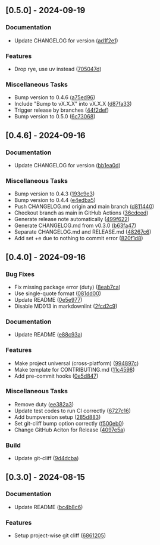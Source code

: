 ## [0.5.0] - 2024-09-19

### Documentation

- Update CHANGELOG for version ([ad1f2e1](https://github.com/vince-test-org/changelog-generator-example/commit/ad1f2e13c33de5c996a9ee5625ba751836c17b44))

### Features

- Drop rye, use uv instead ([705047d](https://github.com/vince-test-org/changelog-generator-example/commit/705047d233434b6039e58b304305eab1ed2f5889))

### Miscellaneous Tasks

- Bump version to 0.4.6 ([a75ed96](https://github.com/vince-test-org/changelog-generator-example/commit/a75ed963937621c6ce1fa010f3d5476f54796b75))
- Include "Bump to vX.X.X" into vX.X.X ([d87fa33](https://github.com/vince-test-org/changelog-generator-example/commit/d87fa33e0f96519bc5fedfe2e57c04fb5964bf8c))
- Trigger release by branches ([44f2def](https://github.com/vince-test-org/changelog-generator-example/commit/44f2def1fc678522d2a49f9a09fbf9a973e2310b))
- Bump version to 0.5.0 ([6c73068](https://github.com/vince-test-org/changelog-generator-example/commit/6c73068141262285933e0fd8a0a9d6c56aee5755))

## [0.4.6] - 2024-09-16

### Documentation

- Update CHANGELOG for version ([bb1ea0d](https://github.com/vince-test-org/changelog-generator-example/commit/bb1ea0d8eae250eaa9345493d53679dae9f983c2))

### Miscellaneous Tasks

- Bump version to 0.4.3 ([193c9e3](https://github.com/vince-test-org/changelog-generator-example/commit/193c9e3eff96d28a55b66ff0b98f8fad561587fb))
- Bump version to 0.4.4 ([e4edba5](https://github.com/vince-test-org/changelog-generator-example/commit/e4edba596cfdd8e97dd8f2eed4602692d61dd4cb))
- Push CHANGELOG.md origin and main branch ([d811440](https://github.com/vince-test-org/changelog-generator-example/commit/d811440c1efe93a21f5e31732b499b1e0d98c7e6))
- Checkout branch as main in GitHub Actions ([36cdced](https://github.com/vince-test-org/changelog-generator-example/commit/36cdced9292c21f75de1ffda6c3e45b966bbcddb))
- Generate release note automatically ([499f622](https://github.com/vince-test-org/changelog-generator-example/commit/499f622254324c7d3acce6c8c38960a2c18cb84b))
- Generate CHANGELOG.md from v0.3.0 ([b63fa47](https://github.com/vince-test-org/changelog-generator-example/commit/b63fa47457673f085c6b4db35720fab1c695a3fd))
- Separate CHANGELOG.md and RELEASE.md ([48267c6](https://github.com/vince-test-org/changelog-generator-example/commit/48267c623d019fbd17df6b5148d78214bb26656c))
- Add set +e due to nothing to commit error ([820f1d8](https://github.com/vince-test-org/changelog-generator-example/commit/820f1d8b6de15d8d75fa2e8af062a0b19650b4b5))

## [0.4.0] - 2024-09-16

### Bug Fixes

- Fix missing package error (duty) ([8eab7ca](https://github.com/vince-test-org/changelog-generator-example/commit/8eab7caaa6739dab01aa22aad1f57e147ea18ad7))
- Use single-quote format ([081dd00](https://github.com/vince-test-org/changelog-generator-example/commit/081dd0081e942da45ace0cb4c93ef1ed0b9147ff))
- Update README ([0e5e977](https://github.com/vince-test-org/changelog-generator-example/commit/0e5e9775125b10daf27fffe829099edde1e9a0b2))
- Disable MD013 in markdownlint ([2fcd2c9](https://github.com/vince-test-org/changelog-generator-example/commit/2fcd2c9c50d497affe95c995062a97a14ac141d3))

### Documentation

- Update README ([e88c93a](https://github.com/vince-test-org/changelog-generator-example/commit/e88c93a59ef208f5f6af5d3778ad11541e8d7517))

### Features

- Make project universal (cross-platform) ([994897c](https://github.com/vince-test-org/changelog-generator-example/commit/994897ce2d8e99c486318133103ac69ee6e5568f))
- Make template for CONTRIBUTING.md ([11c4598](https://github.com/vince-test-org/changelog-generator-example/commit/11c4598e76eb36b8a16ad3c7f01e513e99db1958))
- Add pre-commit hooks ([0e5d847](https://github.com/vince-test-org/changelog-generator-example/commit/0e5d8471ba7fce645f7d72f05b9d8482317b10cb))

### Miscellaneous Tasks

- Remove duty ([ee382a3](https://github.com/vince-test-org/changelog-generator-example/commit/ee382a31540fdace71ec0fbe977e528aa1ae514d))
- Update test codes to run CI correctly ([6727c16](https://github.com/vince-test-org/changelog-generator-example/commit/6727c16794f6df5cd563bbb86de4499d3826a4a3))
- Add bumpversion setup ([285d883](https://github.com/vince-test-org/changelog-generator-example/commit/285d883ab1fc835b3c7d7a916fddd56b460eb62f))
- Set git-cliff bump option correctly ([f500eb0](https://github.com/vince-test-org/changelog-generator-example/commit/f500eb0ca0e4b021740a44fb6ac4af1ff7cbfbff))
- Change GitHub Aciton for Release ([4097e5a](https://github.com/vince-test-org/changelog-generator-example/commit/4097e5af2a6d8dd1bd72150d83e2db841107fb02))

### Build

- Update git-cliff ([9d4dcba](https://github.com/vince-test-org/changelog-generator-example/commit/9d4dcbab0c4e92867a319097170b2397fe8ac798))

## [0.3.0] - 2024-08-15

### Documentation

- Update README ([bc4b8c6](https://github.com/vince-test-org/changelog-generator-example/commit/bc4b8c671809d2a43753b885c36599a305aab135))

### Features

- Setup project-wise git cliff ([6861205](https://github.com/vince-test-org/changelog-generator-example/commit/6861205881afd901062ae5ccc14481e82b3576d9))

<!-- generated by git-cliff -->
